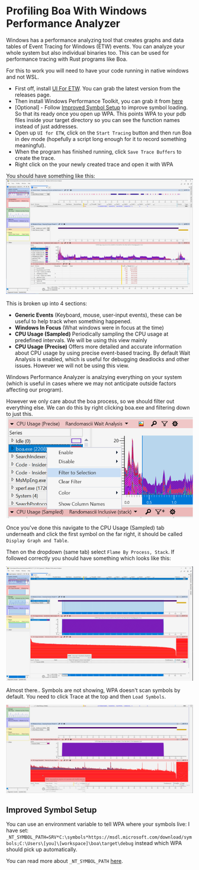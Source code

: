# Profiling Boa With Windows Performance Analyzer

Windows has a performance analyzing tool that creates graphs and data tables of Event Tracing for Windows (ETW) events. You can analyze your whole system but also individual binaries too.
This can be used for performance tracing with Rust programs like Boa.

For this to work you will need to have your code running in native windows and not WSL.

- First off, install [UI For ETW](https://github.com/google/UIforETW). You can grab the latest version from the releases page.
- Then install Windows Performance Toolkit, you can grab it from [here](https://learn.microsoft.com/en-us/windows-hardware/get-started/adk-install)
- [Optional] - Follow [Improved Symbol Setup](#improved-symbol-setup) to improve symbol loading. So that its ready once you open up WPA. This points WPA to your pdb files inside your target directory so you can see the function names instead of just addresses.
- Open up `UI for ETW`, click on the `Start Tracing` button and then run Boa in dev mode (hopefully a script long enough for it to record something meaningful).
- When the program has finished running, click `Save Trace Buffers` to create the trace.
- Right click on the your newly created trace and open it with WPA

You should have something like this:
![WPA](./img/opening_wpa.png)

This is broken up into 4 sections:
- **Generic Events** (Keyboard, mouse, user-input events), these can be useful to help track when something happened.
- **Windows In Focus** (What windows were in focus at the time)
- **CPU Usage (Sampled)** Periodically sampling the CPU usage at predefined intervals. We will be using this view mainly
- **CPU Usage (Precise)** Offers more detailed and accurate information about CPU usage by using precise event-based tracing. By default Wait Analysis is enabled, which is useful for debugging deadlocks and other issues. However we will not be using this view.


Windows Performance Analyzer is analzying everything on your system (which is useful in cases where we may not anticipate outside factors affecting our program).

However we only care about the boa process, so we should filter out everything else. We can do this by right clicking boa.exe and filtering down to just this.
![filter](./img/filter_to_boa.png)

Once you've done this navigate to the CPU Usage (Sampled) tab underneath and click the first symbol on the far right, it should be called `Display Graph and Table`.

Then on the dropdown (same tab) select `Flame By Process, Stack`. If followed correctly you should have something which looks like this:

![cpu](./img/cpu_usage.png)

Almost there..
Symbols are not showing, WPA doesn't scan symbols by default. You need to click Trace at the top and then `Load Symbols`.

![symbols_working](./img/symbolsWorking.gif)



## Improved Symbol Setup
You can use an environment variable to tell WPA where your symbols live: I have set: `_NT_SYMBOL_PATH=SRV*C:\symbols*https://msdl.microsoft.com/download/symbols;C:\Users\[you]\[workspace]\boa\target\debug` instead which WPA should pick up automatically.

You can read more about `_NT_SYMBOL_PATH` [here](https://docs.microsoft.com/en-us/windows-hardware/drivers/debugger/symbol-path).

